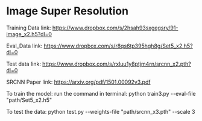 # Image Super Resolution
Training Data link: https://www.dropbox.com/s/2hsah93sxgegsry/91-image_x2.h5?dl=0

Eval_Data link: https://www.dropbox.com/s/r8qs6tp395hgh8g/Set5_x2.h5?dl=0

Test data link: https://www.dropbox.com/s/rxluu1y8ptjm4rn/srcnn_x2.pth?dl=0

SRCNN Paper link: https://arxiv.org/pdf/1501.00092v3.pdf

To train the model: 
run the command in terminal:
python train3.py --eval-file "path/Set5_x2.h5"  

To test the data:
python test.py --weights-file "path/srcnn_x3.pth"  --scale 3
